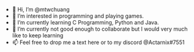 - 👋 Hi, I’m @mtwchuang
- 👀 I’m interested in programming and playing games. 
- 🌱 I’m currently learning C Programming, Python and Java.
- 💞️ I’m currently not good enough to collaborate but I would very much like to keep learning
- 📫 Feel free to drop me a text here or to my discord @Actarnix#7551

<!---
mtwchuang/mtwchuang is a ✨ special ✨ repository because its `README.md` (this file) appears on your GitHub profile.
You can click the Preview link to take a look at your changes.
--->
